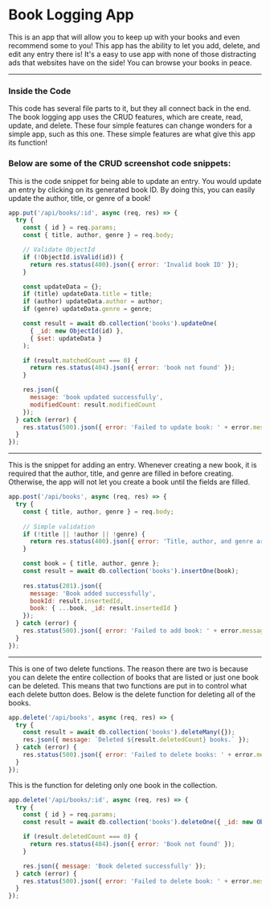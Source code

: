 # Book Logging App

This is an app that will allow you to keep up with your books and even recommend some to you! This app has the ability to let you add, delete, and edit any entry there is! It's a easy to use app with none of those distracting ads that websites have on the side! You can browse your books in peace.

---

### Inside the Code

This code has several file parts to it, but they all connect back in the end. The book logging app uses the CRUD features, which are create, read, update, and delete. These four simple features can change wonders for a simple app, such as this one. These simple features are what give this app its function!

### Below are some of the CRUD screenshot code snippets:

This is the code snippet for being able to update an entry. You would update an entry by clicking on its generated book ID. By doing this, you can easily update the author, title, or genre of a book!
```js
app.put('/api/books/:id', async (req, res) => {
  try {
    const { id } = req.params;
    const { title, author, genre } = req.body;

    // Validate ObjectId
    if (!ObjectId.isValid(id)) {
      return res.status(400).json({ error: 'Invalid book ID' });
    }

    const updateData = {};
    if (title) updateData.title = title;
    if (author) updateData.author = author;
    if (genre) updateData.genre = genre;

    const result = await db.collection('books').updateOne(
      { _id: new ObjectId(id) },
      { $set: updateData }
    );

    if (result.matchedCount === 0) {
      return res.status(404).json({ error: 'book not found' });
    }

    res.json({ 
      message: 'book updated successfully',
      modifiedCount: result.modifiedCount 
    });
  } catch (error) {
    res.status(500).json({ error: 'Failed to update book: ' + error.message });
  }
});
```
---
This is the snippet for adding an entry. Whenever creating a new book, it is required that the author, title, and genre are filled in before creating. Otherwise, the app will not let you create a book until the fields are filled.
```js
app.post('/api/books', async (req, res) => {
  try {
    const { title, author, genre } = req.body;
    
    // Simple validation
    if (!title || !author || !genre) {
      return res.status(400).json({ error: 'Title, author, and genre are required' });
    }

    const book = { title, author, genre };
    const result = await db.collection('books').insertOne(book);
    
    res.status(201).json({ 
      message: 'Book added successfully',
      bookId: result.insertedId,
      book: { ...book, _id: result.insertedId }
    });
  } catch (error) {
    res.status(500).json({ error: 'Failed to add book: ' + error.message });
  }
});
```
---
This is one of two delete functions. The reason there are two is because you can delete the entire collection of books that are listed or just one book can be deleted. This means that two functions are put in to control what each delete button does. Below is the delete function for deleting all of the books.
```js
app.delete('/api/books', async (req, res) => {
  try {
    const result = await db.collection('books').deleteMany({});
    res.json({ message: `Deleted ${result.deletedCount} books.` });
  } catch (error) {
    res.status(500).json({ error: 'Failed to delete books: ' + error.message });
  }
});
```
This is the function for deleting only one book in the collection.
```js
app.delete('/api/books/:id', async (req, res) => {
  try {
    const { id } = req.params;
    const result = await db.collection('books').deleteOne({ _id: new ObjectId(id) });

    if (result.deletedCount === 0) {
      return res.status(404).json({ error: 'Book not found' });
    }

    res.json({ message: 'Book deleted successfully' });
  } catch (error) {
    res.status(500).json({ error: 'Failed to delete book: ' + error.message });
  }
});
```


